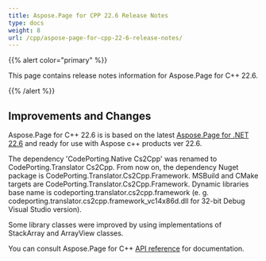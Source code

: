```yaml
---
title: Aspose.Page for CPP 22.6 Release Notes
type: docs
weight: 8
url: /cpp/aspose-page-for-cpp-22-6-release-notes/
---
```


{{% alert color="primary" %}}

This page contains release notes information for Aspose.Page for C++ 22.6.


{{% /alert %}}
## **Improvements and Changes**

Aspose.Page for C++ 22.6 is is based on the latest [Aspose.Page for .NET 22.6](/page/net/aspose-page-for-net-22-6-release-notes/) and ready for use with Aspose c++ products ver 22.6.

The dependency 'CodePorting.Native Cs2Cpp' was renamed to CodePorting.Translator Cs2Cpp. From now on, the dependency Nuget package is CodePorting.Translator.Cs2Cpp.Framework. MSBuild and CMake targets are CodePorting.Translator.Cs2Cpp.Framework. Dynamic libraries base name is codeporting.translator.cs2cpp.framework (e. g. codeporting.translator.cs2cpp.framework_vc14x86d.dll for 32-bit Debug Visual Studio version).

Some library classes were improved by using implementations of StackArray and ArrayView classes.

You can consult Aspose.Page for C++ [API reference](https://reference.aspose.com/page/cpp/) for documentation.
